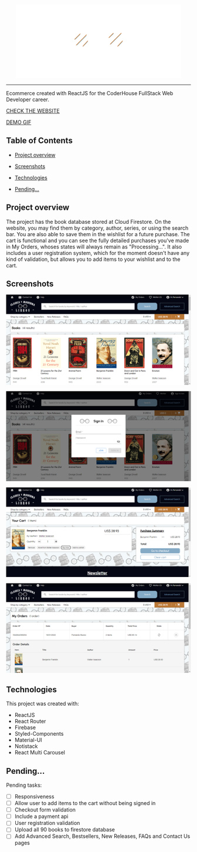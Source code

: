 <div align="center">
    <img src="src/assets/images/logos/logo-blanco.png" height='200px' alt='logo'>
    <hr/>
</div>

Ecommerce created with ReactJS for the CoderHouse FullStack Web Developer career.

[CHECK THE WEBSITE](https://ferbuono.github.io/clasica-y-moderna/)

[DEMO GIF](https://drive.google.com/file/d/1M_DmCH4ZiBeE46k_zf23k8LRbJRi-euN/view?usp=sharing)


## Table of Contents

* [Project overview](#project-overview)

* [Screenshots](#screenshots)

* [Technologies](#technologies)

* [Pending...](#pending)


## Project overview

The project has the book database stored at Cloud Firestore. On the website, you may find them by category, author, series, or using the search bar. You are also able to save them in the wishlist for a future purchase. The cart is functional and you can see the fully detailed purchases you've made in My Orders, whoses states will always remain as "Processing...". It also includes a user registration system, which for the moment doesn't have any kind of validation, but allows you to add items to your wishlist and to the cart. 

	
## Screenshots

![Main menu](src/assets/images/screenshots/screenshot-1.png)

![Sign in form](src/assets/images/screenshots/screenshot-2.png)

![Cart](src/assets/images/screenshots/screenshot-3.png)

![My Orders](src/assets/images/screenshots/screenshot-4.png)


## Technologies

This project was created with:
* ReactJS
* React Router
* Firebase
* Styled-Components
* Material-UI
* Notistack
* React Multi Carousel
	
## Pending...

Pending tasks:
- [ ] Responsiveness
- [ ] Allow user to add items to the cart without being signed in
- [ ] Checkout form validation
- [ ] Include a payment api
- [ ] User registration validation
- [ ] Upload all 90 books to firestore database
- [ ] Add Advanced Search, Bestsellers, New Releases, FAQs and Contact Us pages